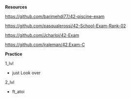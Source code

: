 **Resources**

https://github.com/barimehdi77/42-piscine-exam

https://github.com/pasqualerossi/42-School-Exam-Rank-02

https://github.com/Jcharloi/42-Exam

https://github.com/jraleman/42.Exam-C

**Practice**

1_lvl
- just Look over

2_lvl
- ft_atoi

